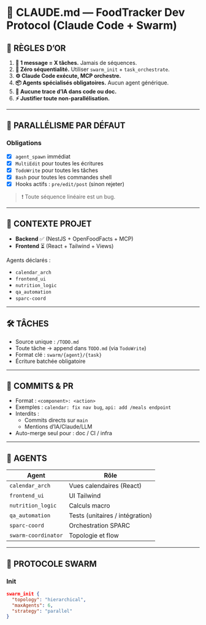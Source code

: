 # 🧠 CLAUDE.md — FoodTracker Dev Protocol (Claude Code + Swarm)

## 🧭 RÈGLES D’OR

1. **🧵 1 message = X tâches.** Jamais de séquences.
2. **🔁 Zéro séquentialité.** Utiliser `swarm_init` + `task_orchestrate`.
3. **⚙️ Claude Code exécute, MCP orchestre.**
4. **📦 Agents spécialisés obligatoires.** Aucun agent générique.
5. **🪬 Aucune trace d’IA dans code ou doc.**
6. **⚡ Justifier toute non-parallélisation.**

---

## 🚀 PARALLÉLISME PAR DÉFAUT

### Obligations
- [x] `agent_spawn` immédiat
- [x] `MultiEdit` pour toutes les écritures
- [x] `TodoWrite` pour toutes les tâches
- [x] `Bash` pour toutes les commandes shell
- [x] Hooks actifs : `pre/edit/post` (sinon rejeter)

> ❗ Toute séquence linéaire est un bug.

---

## 🧬 CONTEXTE PROJET

- **Backend** ✅ (NestJS + OpenFoodFacts + MCP)
- **Frontend** ⏳ (React + Tailwind + Views)

Agents déclarés :
- `calendar_arch`
- `frontend_ui`
- `nutrition_logic`
- `qa_automation`
- `sparc-coord`

---

## 🛠️ TÂCHES

- Source unique : `/TODO.md`
- Toute tâche → append dans `TODO.md` (via `TodoWrite`)
- Format clé : `swarm/{agent}/{task}`
- Écriture batchée obligatoire

---

## 🧼 COMMITS & PR

- Format : `<component>: <action>`
- Exemples : `calendar: fix nav bug`, `api: add /meals endpoint`
- Interdits :
  - Commits directs sur `main`
  - Mentions d’IA/Claude/LLM
- Auto-merge seul pour : doc / CI / infra

---

## 👥 AGENTS

| Agent              | Rôle                              |
|--------------------|------------------------------------|
| `calendar_arch`    | Vues calendaires (React)           |
| `frontend_ui`      | UI Tailwind                        |
| `nutrition_logic`  | Calculs macro                      |
| `qa_automation`    | Tests (unitaires / intégration)    |
| `sparc-coord`      | Orchestration SPARC                |
| `swarm-coordinator`| Topologie et flow                  |

---

## 🔄 PROTOCOLE SWARM

### Init
```json
swarm_init {
  "topology": "hierarchical",
  "maxAgents": 6,
  "strategy": "parallel"
}